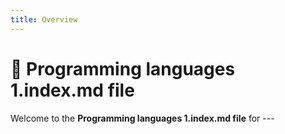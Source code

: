 ```yaml
---
title: Overview
---
```


# 🧰 **Programming languages 1.index.md file**

Welcome to the **Programming languages 1.index.md file** for ---
